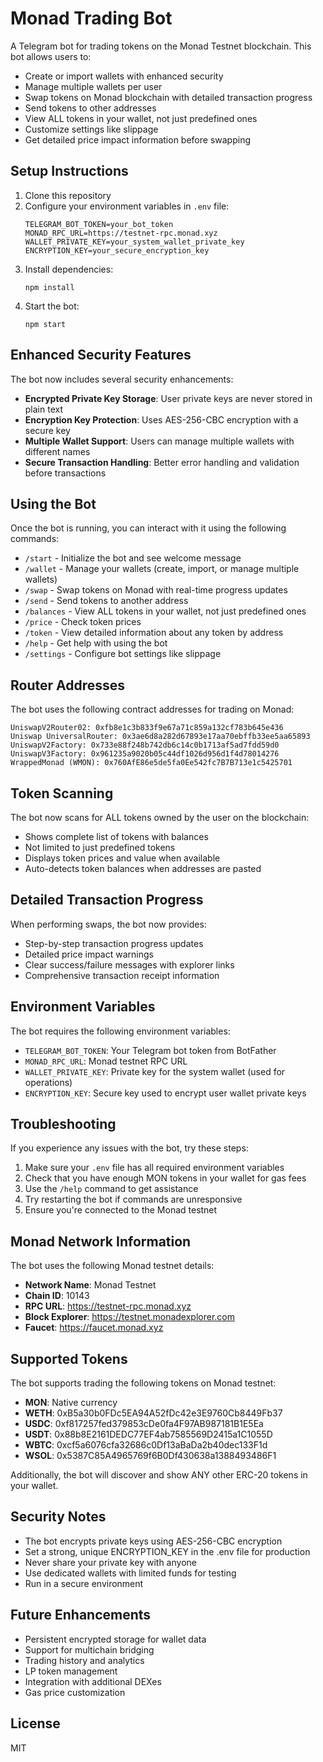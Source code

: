 # Monad Trading Bot

A Telegram bot for trading tokens on the Monad Testnet blockchain. This bot allows users to:

- Create or import wallets with enhanced security
- Manage multiple wallets per user
- Swap tokens on Monad blockchain with detailed transaction progress
- Send tokens to other addresses
- View ALL tokens in your wallet, not just predefined ones
- Customize settings like slippage
- Get detailed price impact information before swapping

## Setup Instructions

1. Clone this repository
2. Configure your environment variables in `.env` file:
   ```
   TELEGRAM_BOT_TOKEN=your_bot_token
   MONAD_RPC_URL=https://testnet-rpc.monad.xyz
   WALLET_PRIVATE_KEY=your_system_wallet_private_key
   ENCRYPTION_KEY=your_secure_encryption_key
   ```
3. Install dependencies:
   ```
   npm install
   ```
4. Start the bot:
   ```
   npm start
   ```

## Enhanced Security Features

The bot now includes several security enhancements:

- **Encrypted Private Key Storage**: User private keys are never stored in plain text
- **Encryption Key Protection**: Uses AES-256-CBC encryption with a secure key
- **Multiple Wallet Support**: Users can manage multiple wallets with different names
- **Secure Transaction Handling**: Better error handling and validation before transactions

## Using the Bot

Once the bot is running, you can interact with it using the following commands:

- `/start` - Initialize the bot and see welcome message
- `/wallet` - Manage your wallets (create, import, or manage multiple wallets)
- `/swap` - Swap tokens on Monad with real-time progress updates
- `/send` - Send tokens to another address
- `/balances` - View ALL tokens in your wallet, not just predefined ones
- `/price` - Check token prices
- `/token` - View detailed information about any token by address
- `/help` - Get help with using the bot
- `/settings` - Configure bot settings like slippage

## Router Addresses

The bot uses the following contract addresses for trading on Monad:

```
UniswapV2Router02: 0xfb8e1c3b833f9e67a71c859a132cf783b645e436
Uniswap UniversalRouter: 0x3ae6d8a282d67893e17aa70ebffb33ee5aa65893
UniswapV2Factory: 0x733e88f248b742db6c14c0b1713af5ad7fdd59d0
UniswapV3Factory: 0x961235a9020b05c44df1026d956d1f4d78014276
WrappedMonad (WMON): 0x760AfE86e5de5fa0Ee542fc7B7B713e1c5425701
```

## Token Scanning

The bot now scans for ALL tokens owned by the user on the blockchain:

- Shows complete list of tokens with balances
- Not limited to just predefined tokens
- Displays token prices and value when available
- Auto-detects token balances when addresses are pasted

## Detailed Transaction Progress

When performing swaps, the bot now provides:

- Step-by-step transaction progress updates
- Detailed price impact warnings
- Clear success/failure messages with explorer links
- Comprehensive transaction receipt information

## Environment Variables

The bot requires the following environment variables:

- `TELEGRAM_BOT_TOKEN`: Your Telegram bot token from BotFather
- `MONAD_RPC_URL`: Monad testnet RPC URL
- `WALLET_PRIVATE_KEY`: Private key for the system wallet (used for operations)
- `ENCRYPTION_KEY`: Secure key used to encrypt user wallet private keys

## Troubleshooting

If you experience any issues with the bot, try these steps:

1. Make sure your `.env` file has all required environment variables
2. Check that you have enough MON tokens in your wallet for gas fees
3. Use the `/help` command to get assistance
4. Try restarting the bot if commands are unresponsive
5. Ensure you're connected to the Monad testnet

## Monad Network Information

The bot uses the following Monad testnet details:

- **Network Name**: Monad Testnet
- **Chain ID**: 10143
- **RPC URL**: https://testnet-rpc.monad.xyz
- **Block Explorer**: https://testnet.monadexplorer.com
- **Faucet**: https://faucet.monad.xyz

## Supported Tokens

The bot supports trading the following tokens on Monad testnet:

- **MON**: Native currency
- **WETH**: 0xB5a30b0FDc5EA94A52fDc42e3E9760Cb8449Fb37
- **USDC**: 0xf817257fed379853cDe0fa4F97AB987181B1E5Ea
- **USDT**: 0x88b8E2161DEDC77EF4ab7585569D2415a1C1055D
- **WBTC**: 0xcf5a6076cfa32686c0Df13aBaDa2b40dec133F1d
- **WSOL**: 0x5387C85A4965769f6B0Df430638a1388493486F1

Additionally, the bot will discover and show ANY other ERC-20 tokens in your wallet.

## Security Notes

- The bot encrypts private keys using AES-256-CBC encryption
- Set a strong, unique ENCRYPTION_KEY in the .env file for production
- Never share your private key with anyone
- Use dedicated wallets with limited funds for testing
- Run in a secure environment

## Future Enhancements

- Persistent encrypted storage for wallet data
- Support for multichain bridging
- Trading history and analytics
- LP token management
- Integration with additional DEXes
- Gas price customization

## License

MIT 
